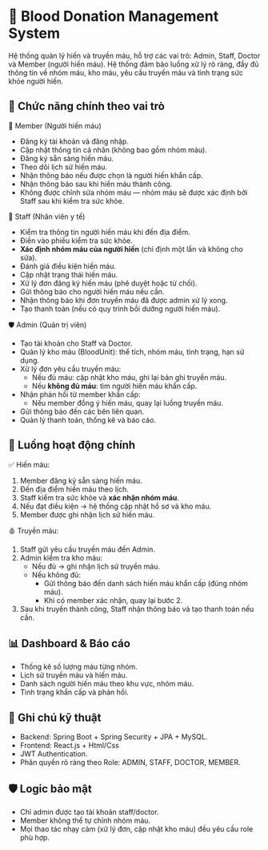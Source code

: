 # 💉 Blood Donation Management System

Hệ thống quản lý hiến và truyền máu, hỗ trợ các vai trò: Admin, Staff, Doctor và Member (người hiến máu). Hệ thống đảm bảo luồng xử lý rõ ràng, đầy đủ thông tin về nhóm máu, kho máu, yêu cầu truyền máu và tình trạng sức khỏe người hiến.

## 📌 Chức năng chính theo vai trò

👤 Member (Người hiến máu)

- Đăng ký tài khoản và đăng nhập.
- Cập nhật thông tin cá nhân (không bao gồm nhóm máu).
- Đăng ký sẵn sàng hiến máu.
- Theo dõi lịch sử hiến máu.
- Nhận thông báo nếu được chọn là người hiến khẩn cấp.
- Nhận thông báo sau khi hiến máu thành công.
- Không được chỉnh sửa nhóm máu — nhóm máu sẽ được xác định bởi Staff sau khi kiểm tra sức khỏe.

 🧪 Staff (Nhân viên y tế)

- Kiểm tra thông tin người hiến máu khi đến địa điểm.
- Điền vào phiếu kiểm tra sức khỏe.
- **Xác định nhóm máu của người hiến** (chỉ định một lần và không cho sửa).
- Đánh giá điều kiện hiến máu.
- Cập nhật trạng thái hiến máu.
- Xử lý đơn đăng ký hiến máu (phê duyệt hoặc từ chối).
- Gửi thông báo cho người hiến máu nếu cần.
- Nhận thông báo khi đơn truyền máu đã được admin xử lý xong.
- Tạo thanh toán (nếu có quy trình bồi dưỡng người hiến máu).

 🛡 Admin (Quản trị viên)

- Tạo tài khoản cho Staff và Doctor.
- Quản lý kho máu (BloodUnit): thể tích, nhóm máu, tình trạng, hạn sử dụng.
- Xử lý đơn yêu cầu truyền máu:
  - Nếu đủ máu: cập nhật kho máu, ghi lại bản ghi truyền máu.
  - Nếu **không đủ máu**: tìm người hiến máu khẩn cấp.
- Nhận phản hồi từ member khẩn cấp:
  - Nếu member đồng ý hiến máu, quay lại luồng truyền máu.
- Gửi thông báo đến các bên liên quan.
- Quản lý thanh toán, thống kê và báo cáo.


## 🔄 Luồng hoạt động chính

✅ Hiến máu:

1. Member đăng ký sẵn sàng hiến máu.
2. Đến địa điểm hiến máu theo lịch.
3. Staff kiểm tra sức khỏe và **xác nhận nhóm máu**.
4. Nếu đạt điều kiện → hệ thống cập nhật hồ sơ và kho máu.
5. Member được ghi nhận lịch sử hiến máu.


🩸 Truyền máu:

1. Staff gửi yêu cầu truyền máu đến Admin.
2. Admin kiểm tra kho máu:
   - Nếu đủ → ghi nhận lịch sử truyền máu.
   - Nếu không đủ:
     - Gửi thông báo đến danh sách hiến máu khẩn cấp (đúng nhóm máu).
     - Khi có member xác nhận, quay lại bước 2.
3. Sau khi truyền thành công, Staff nhận thông báo và tạo thanh toán nếu cần.

## 📊 Dashboard & Báo cáo

- Thống kê số lượng máu từng nhóm.
- Lịch sử truyền máu và hiến máu.
- Danh sách người hiến máu theo khu vực, nhóm máu.
- Tình trạng khẩn cấp và phản hồi.

## 🚧 Ghi chú kỹ thuật

- Backend: Spring Boot + Spring Security + JPA + MySQL.
- Frontend: React.js + Html/Css
- JWT Authentication.
- Phân quyền rõ ràng theo Role: ADMIN, STAFF, DOCTOR, MEMBER.

## 🛡 Logic bảo mật

- Chỉ admin được tạo tài khoản staff/doctor.
- Member không thể tự chỉnh nhóm máu.
- Mọi thao tác nhạy cảm (xử lý đơn, cập nhật kho máu) đều yêu cầu role phù hợp.
